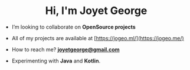<h1 align="center">Hi, I'm Joyet George</h1>

-  I’m looking to collaborate on **OpenSource projects**

-  All of my projects are available at [https://jogeo.ml/](https://jogeo.me/)

-  How to reach me? **joyetgeorge@gmail.com**

-  Experimenting with **Java** and **Kotlin**.

